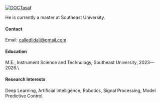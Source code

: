 [![DOCTasaf](https://github.com/DOCTasaf-github-blue?logo=github)](https://github.com/DOCTasaf)

He is currently a master at Southeast University.

#### Contact

Email: calledlidali@gmail.com

#### Education
M.E.,  Instrument Science and Technology, Southeast University, 2023—2026.\


#### Research Interests
Deep Learning, Artificial Intelligence, Robotics,  Signal Processing, Model Predictive Control.

